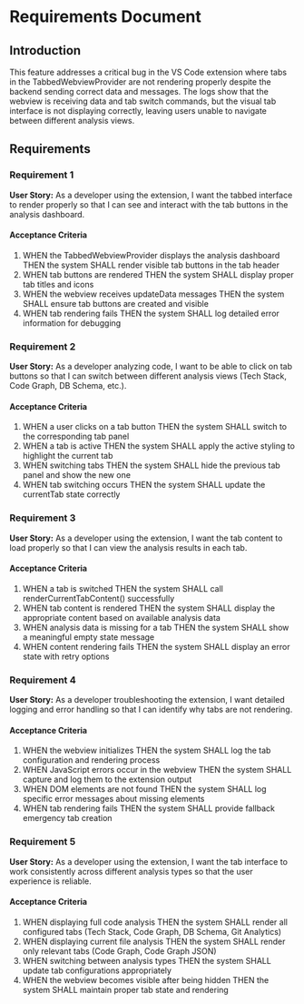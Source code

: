 # Requirements Document

## Introduction

This feature addresses a critical bug in the VS Code extension where tabs in the TabbedWebviewProvider are not rendering properly despite the backend sending correct data and messages. The logs show that the webview is receiving data and tab switch commands, but the visual tab interface is not displaying correctly, leaving users unable to navigate between different analysis views.

## Requirements

### Requirement 1

**User Story:** As a developer using the extension, I want the tabbed interface to render properly so that I can see and interact with the tab buttons in the analysis dashboard.

#### Acceptance Criteria

1. WHEN the TabbedWebviewProvider displays the analysis dashboard THEN the system SHALL render visible tab buttons in the tab header
2. WHEN tab buttons are rendered THEN the system SHALL display proper tab titles and icons
3. WHEN the webview receives updateData messages THEN the system SHALL ensure tab buttons are created and visible
4. WHEN tab rendering fails THEN the system SHALL log detailed error information for debugging

### Requirement 2

**User Story:** As a developer analyzing code, I want to be able to click on tab buttons so that I can switch between different analysis views (Tech Stack, Code Graph, DB Schema, etc.).

#### Acceptance Criteria

1. WHEN a user clicks on a tab button THEN the system SHALL switch to the corresponding tab panel
2. WHEN a tab is active THEN the system SHALL apply the active styling to highlight the current tab
3. WHEN switching tabs THEN the system SHALL hide the previous tab panel and show the new one
4. WHEN tab switching occurs THEN the system SHALL update the currentTab state correctly

### Requirement 3

**User Story:** As a developer using the extension, I want the tab content to load properly so that I can view the analysis results in each tab.

#### Acceptance Criteria

1. WHEN a tab is switched THEN the system SHALL call renderCurrentTabContent() successfully
2. WHEN tab content is rendered THEN the system SHALL display the appropriate content based on available analysis data
3. WHEN analysis data is missing for a tab THEN the system SHALL show a meaningful empty state message
4. WHEN content rendering fails THEN the system SHALL display an error state with retry options

### Requirement 4

**User Story:** As a developer troubleshooting the extension, I want detailed logging and error handling so that I can identify why tabs are not rendering.

#### Acceptance Criteria

1. WHEN the webview initializes THEN the system SHALL log the tab configuration and rendering process
2. WHEN JavaScript errors occur in the webview THEN the system SHALL capture and log them to the extension output
3. WHEN DOM elements are not found THEN the system SHALL log specific error messages about missing elements
4. WHEN tab rendering fails THEN the system SHALL provide fallback emergency tab creation

### Requirement 5

**User Story:** As a developer using the extension, I want the tab interface to work consistently across different analysis types so that the user experience is reliable.

#### Acceptance Criteria

1. WHEN displaying full code analysis THEN the system SHALL render all configured tabs (Tech Stack, Code Graph, DB Schema, Git Analytics)
2. WHEN displaying current file analysis THEN the system SHALL render only relevant tabs (Code Graph, Code Graph JSON)
3. WHEN switching between analysis types THEN the system SHALL update tab configurations appropriately
4. WHEN the webview becomes visible after being hidden THEN the system SHALL maintain proper tab state and rendering